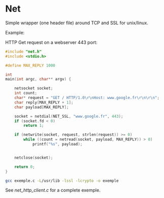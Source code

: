 Net
===

Simple wrapper (one header file) around TCP and SSL for unix/linux.

Example:

HTTP Get request on a webserver 443 port:

```c
#include "net.h"
#include <stdio.h>

#define MAX_REPLY 1000

int
main(int argc, char** argv) {

    netsocket socket;
    int count;
    char* request = "GET / HTTP/1.0\r\nHost: www.google.fr\r\n\r\n";
    char reply[MAX_REPLY + 1];
    char payload[MAX_REPLY];

    socket = netdial(NET_SSL, "www.google.fr", 443);
    if (socket.fd < 0)
        return 1;

    if (netwrite(socket, request, strlen(request)) >= 0)
        while ((count = netread(socket, payload, MAX_REPLY)) > 0)
            printf("%s", payload);


    netclose(socket);

    return 0;
}
```

```sh
gcc exemple.c -L/usr/lib -lssl -lcrypto -o exemple
```

See *net_http_client.c* for a complete exemple.
